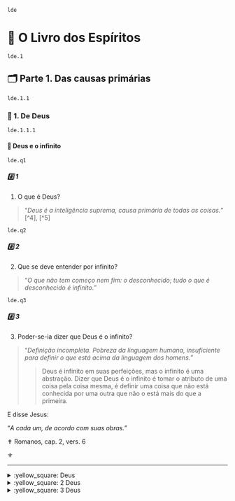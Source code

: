 `lde`
# :notebook_with_decorative_cover: O Livro dos Espíritos

`lde.1`
## :card_index_dividers: Parte 1. Das causas primárias

`lde.1.1`
### :bookmark_tabs: 1. De Deus

`lde.1.1.1`
#### :page_with_curl: Deus e o infinito

`lde.q1`
##### :hash: 1
1. O que é Deus?

> “_Deus é a inteligência suprema, causa primária de todas as coisas._” [^4], [^5]

`lde.q2`
##### :hash: 2
2. Que se deve entender por infinito?

> “_O que não tem começo nem fim: o desconhecido; tudo o que é desconhecido é infinito._”

`lde.q3`
##### :hash: 3
3. Poder-se-ia dizer que Deus é o infinito?

> “_Definição incompleta. Pobreza da linguagem humana, insuficiente para definir o que está acima da linguagem dos homens._”
>
> > Deus é infinito em suas perfeições, mas o infinito é uma abstração. Dizer que Deus é o infinito é tomar o atributo de uma coisa pela coisa mesma, é definir uma coisa que não está conhecida por uma outra que não o está mais do que a primeira.


E disse Jesus: 

“_A cada um, de acordo com suas obras._”

✝️ Romanos, cap. 2, vers. 6

:fleur_de_lis:

---
<details><summary>:yellow_square: Deus</summary>

amor de – `lde.q126`

atos humanos e – `lde.q964`

atributos de – `lde.q13`, `lde.q16`

auxílio de – `lde.q964`

bondade e – `lde.q1009`

cada pessoa e – `lde.q963`

cepa como emblema do trabalho de – [lde.0.3 :page_with_curl:]()

conceito de – [lde.q1 :leftwards_arrow_with_hook:](#ldeq1-hash-1), `lde.q668`

criação de espíritos e – `lde.q115`

criação de espíritos e atributos de – `lde.q131`

Espírito e – `lde.q77`

ideias humanas de – `lde.q13`

igualdade de direitos perante – `lde.q878a`

infinito e – [lde.q3 :hash:](#ldeq3-hash-3)

intervenção de – `lde.q963`

julgamento de – `lde.q670`, `lde.q672`

justiça divina e – `lde.q964`

lacuna entre o homem e – `lde.0.2.17`

leis de – `lde.q964`

mensageiros de – `lde.q562a`

missão dos espíritos e – `lde.q569`

natureza íntima de – `lde.q10`, `lde.q11`

onisciência de – `lde.q616`

oração sincera e – `lde.q672`

penas eternas e – `lde.q1009`

percepção, pelos espíritos, de – `lde.q244`

posição dos homens perante – `lde.q654`

presciência de – `lde.q579`

provas da existência de – `lde.q4` a `lde.q9`

sentimento da existência de – `lde.q221`

trabalho de – `lde.q21`

universalidade de sentimento da existência de – `lde.q6`

Universo e – `lde.q38`
</details>

<details><summary>:yellow_square:  2 Deus</summary>
niverso e – `lde.q38`
</details>

<details><summary>:yellow_square: 3 Deus</summary>
niverso e – `lde.q38`
</details>
